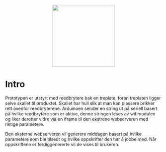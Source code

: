 <p align="center">
  <img src="http://puu.sh/pqnMl/7731f31414.png" height="200"/>
</p>

# Intro
Prototypen er utstyrt med reedbrytere bak en treplate, foran treplaten ligger selve skallet til produktet. Skallet har hull slik at man kan plassere brikker rett ovenfor reedbryterene. Arduinoen sender en string ut på seriell basert på hvilke reedbrytere som er aktive, denne stringen leses av wifimodulen og liker 	deretter vidre via en iframe til den ekstrene webserveren med riktige parametere.

Den eksterne webserveren vil generere middagen basert på hvilke parametere 	som ble tilsedt og hvilke oppskrifter den har å jobbe med. Når oppskriftene er ferdiggenererte vil de vises til brukeren.

